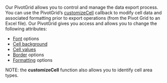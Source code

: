 Our PivotGrid allows you to control and manage the data export process. You can use the PivotGrid’s [customizeCell](/Documentation/ApiReference/Common/Object_Structures/ExportPivotGridProps/#customizeCell) callback to modify cell data and associated formatting prior to export operations (from the Pivot Grid to an Excel file). Our PivotGrid gives you access and allows you to change the following attributes:

- <a href="https://github.com/exceljs/exceljs#fonts" target="_blank">Font</a> options    
- <a href="https://github.com/exceljs/exceljs#fills" target="_blank">Cell background</a>     
- <a href="https://github.com/exceljs/exceljs#hyperlink-value" target="_blank">Cell values</a>       
- <a href="https://github.com/exceljs/exceljs#borders" target="_blank">Border</a> options        
- <a href="https://github.com/exceljs/exceljs#number-formats" target="_blank">Formatting</a> options    

NOTE: the **customizeCell** function also allows you to identify cell area types.
